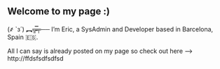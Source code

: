 ## Welcome to my page :)

(҂ `з´) ︻╦̵̵̿╤──   I’m Eric, a SysAdmin and Developer based in Barcelona, Spain 🇪🇸.

All I can say is already posted on my page so check out here --> http://ffdsfsdfsdfsd
